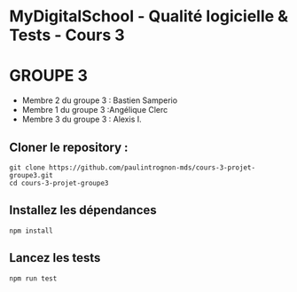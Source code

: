 # MyDigitalSchool - Qualité logicielle & Tests - Cours 3

# GROUPE 3

  - Membre 2 du groupe 3 : Bastien Samperio
  - Membre 1 du groupe 3 :Angélique Clerc
  - Membre 3 du groupe 3 : Alexis I.


## Cloner le repository :

```
git clone https://github.com/paulintrognon-mds/cours-3-projet-groupe3.git
cd cours-3-projet-groupe3
```

## Installez les dépendances

```
npm install
```

## Lancez les tests

```
npm run test
```
